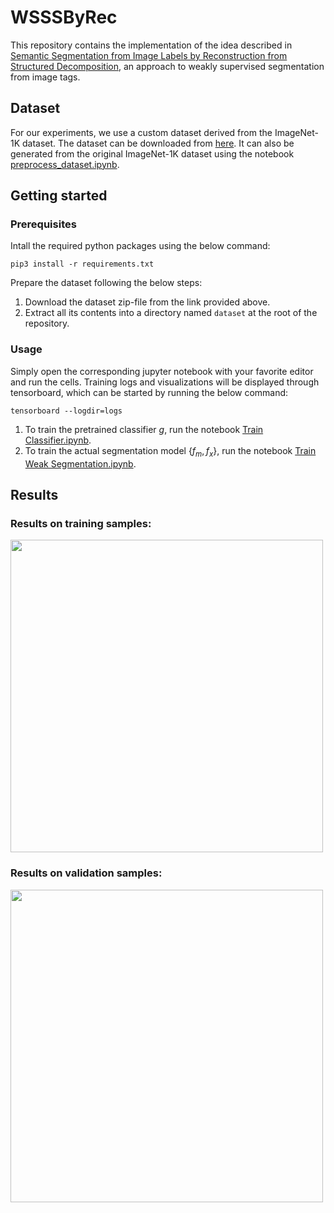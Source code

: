 # WSSSByRec

This repository contains the implementation of the idea described in [Semantic Segmentation from Image Labels by Reconstruction from Structured Decomposition](./docs/Semantic_Segmentation_from_Image_Labels_by_Reconstruction_from_Structured_Decomposition.pdf), an approach to weakly supervised segmentation from image tags.


## Dataset

For our experiments, we use a custom dataset derived from the ImageNet-1K dataset. The dataset can be downloaded from [here](https://uofwaterloo-my.sharepoint.com/:u:/g/personal/x64zeng_uwaterloo_ca/EcfrK8hHh1JNrEL9tX80FMQBYbPJkKujw8n67pMd8Akf4A). It can also be generated from the original ImageNet-1K dataset using the notebook [preprocess_dataset.ipynb](./dataset/preprocess_dataset.ipynb).


## Getting started

### Prerequisites

Intall the required python packages using the below command:
```
pip3 install -r requirements.txt
```

Prepare the dataset following the below steps:
1. Download the dataset zip-file from the link provided above.
2. Extract all its contents into a directory named `dataset` at the root of the repository.

### Usage

Simply open the corresponding jupyter notebook with your favorite editor and run the cells. Training logs and visualizations will be displayed through tensorboard, which can be started by running the below command:
```
tensorboard --logdir=logs
```

1. To train the pretrained classifier $g$, run the notebook [Train Classifier.ipynb](./Train%20Classifier.ipynb).
2. To train the actual segmentation model $\{f_m, f_x\}$, run the notebook [Train Weak Segmentation.ipynb](./Train%20Weak%20Segmentation.ipynb).


## Results

### Results on training samples:

<img src="./docs/images/train-1-mask-overlay.png" width=500/>

### Results on validation samples:

<img src="./docs/images/val-1-mask-overlay.png" width=500/>



